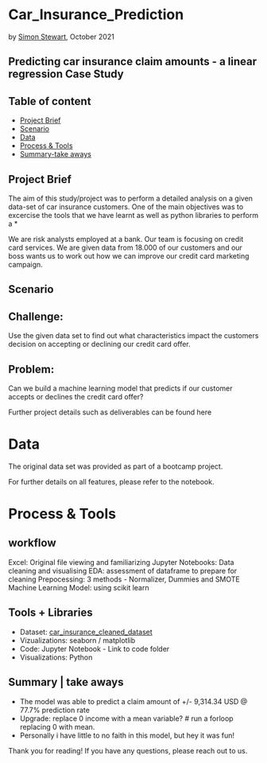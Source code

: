 # Car_Insurance_Prediction

by [Simon Stewart](https://github.com/nomaditect), October 2021


## Predicting car insurance claim amounts - a linear regression Case Study

## Table of content
- [Project Brief](https://github.com/nomaditect/nomaditect_portfolio/tree/main/highlighted_projects/Car_Insurance_Analysis#project-brief)
- [Scenario](https://github.com/lillaszulyovszky/ironhack-case-study-classification/blob/main/README.md#scenario)
- [Data](https://github.com/lillaszulyovszky/ironhack-case-study-classification/blob/main/README.md#data)
- [Process & Tools](https://github.com/lillaszulyovszky/ironhack-case-study-classification#process--tools)
- [Summary-take aways](https://github.com/lillaszulyovszky/ironhack-case-study-classification#key-take-aways)

## Project Brief

The aim of this study/project was to perform a detailed analysis on a given data-set of car insurance customers. One of the main objectives was to excercise the tools that we have learnt as well as python libraries to perform a 
* 

We are risk analysts employed at a bank. Our team is focusing on credit card services. We are given data from 18.000 of our customers and our boss wants us to work out how we can improve our credit card marketing campaign.

## Scenario

## Challenge: 
Use the given data set to find out what characteristics impact the customers decision on accepting or declining our credit card offer.

## Problem: 
Can we build a machine learning model that predicts if our customer accepts or declines the credit card offer?


Further project details such as deliverables can be found here

# Data

The original data set was provided as part of a bootcamp project.

For further details on all features, please refer to the notebook.

# Process & Tools

## workflow

Excel: Original file viewing and familiarizing
Jupyter Notebooks: Data cleaning and visualising
EDA: assessment of dataframe to prepare for cleaning
Prepocessing: 3 methods - Normalizer, Dummies and SMOTE
Machine Learning Model: using scikit learn

## Tools + Libraries

* Dataset: [car_insurance_cleaned_dataset](https://github.com/nomaditect/nomaditect_portfolio/tree/main/highlighted_projects/Car_Insurance_Analysis/Datasets)
* Vizualizations: seaborn / matplotlib
* Code: Jupyter Notebook - Link to code folder
* Visualizations: Python

## Summary | take aways

* The model was able to predict a claim amount of +/- 9,314.34 USD @ 77.7% prediction rate
* Upgrade: replace 0 income with a mean variable? # run a forloop replacing 0 with mean.
* Personally i have little to no faith in this model, but hey it was fun!


Thank you for reading!
If you have any questions, please reach out to us.
